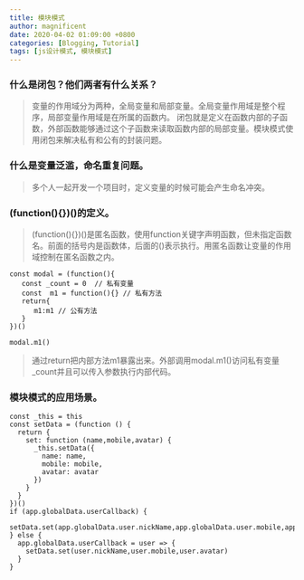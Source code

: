 ```yaml
---
title: 模块模式
author: magnificent
date: 2020-04-02 01:09:00 +0800
categories: [Blogging, Tutorial]
tags: [js设计模式, 模块模式]
---
```


### 什么是闭包？他们两者有什么关系？

> 变量的作用域分为两种，全局变量和局部变量。全局变量作用域是整个程序，局部变量作用域是在所属的函数内。 闭包就是定义在函数内部的子函数，外部函数能够通过这个子函数来读取函数内部的局部变量。模块模式使用闭包来解决私有和公有的封装问题。

### 什么是变量泛滥，命名重复问题。

>多个人一起开发一个项目时，定义变量的时候可能会产生命名冲突。

### (function(){})()的定义。

>(function(){})()是匿名函数，使用function关键字声明函数，但未指定函数名。前面的括号内是函数体，后面的()表示执行。用匿名函数让变量的作用域控制在匿名函数之内。

```shell
const modal = (function(){
   const _count = 0  // 私有变量
   const  m1 = function(){} // 私有方法
   return{
      m1:m1 // 公有方法
   }
})()

modal.m1()
```

>通过return把内部方法m1暴露出来。外部调用modal.m1()访问私有变量_count并且可以传入参数执行内部代码。

### 模块模式的应用场景。

```shell
const _this = this
const setData = (function () {
  return {
    set: function (name,mobile,avatar) {
      _this.setData({
        name: name,
        mobile: mobile,
        avatar: avatar
      })
    }
  }
})()
if (app.globalData.userCallback) {
  setData.set(app.globalData.user.nickName,app.globalData.user.mobile,app.globalData.user.avatar)
} else {
  app.globalData.userCallback = user => {
    setData.set(user.nickName,user.mobile,user.avatar)
  }
}
```
